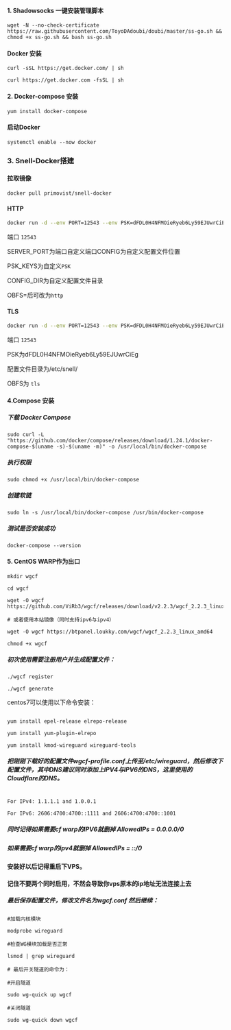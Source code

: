 #### 1. Shadowsocks 一键安装管理脚本

```shell
wget -N --no-check-certificate https://raw.githubusercontent.com/ToyoDAdoubi/doubi/master/ss-go.sh && chmod +x ss-go.sh && bash ss-go.sh
```

#### Docker 安装

```shell
curl -sSL https://get.docker.com/ | sh

curl https://get.docker.com -fsSL | sh
```

#### 2. Docker-compose 安装

```shell
yum install docker-compose
```

#### 启动Docker

```shell
systemctl enable --now docker
```

### 3. Snell-Docker搭建

####  拉取镜像

```docker
docker pull primovist/snell-docker
```

####  HTTP

```bash
docker run -d --env PORT=12543 --env PSK=dFDL0H4NFMOieRyeb6Ly59EJUwrCiEg --env OBFS=http -p 12543:12543 -p 12543:12543/udp --name snell-server -v /etc/snell/:/etc/snell/ --restart=always primovist/snell-docker
```
  端口 `12543`
  
  SERVER_PORT为端口自定义端口CONFIG为自定义配置文件位置
  
  PSK_KEYS为自定义`PSK`
  
  CONFIG_DIR为自定义配置文件目录
  
  OBFS=后可改为`http`

#### TLS

```bash
docker run -d --env PORT=12543 --env PSK=dFDL0H4NFMOieRyeb6Ly59EJUwrCiEg --env OBFS=tls -p 12543:12543 -p 12543:12543/udp --name snell-server -v /etc/snell/:/etc/snell/ --restart=always primovist/snell-docker
```

   端口 `12543`
   
   PSK为dFDL0H4NFMOieRyeb6Ly59EJUwrCiEg
   
   配置文件目录为/etc/snell/
   
   OBFS为 `tls`

#### 4.Compose 安装

##### 下载 Docker Compose 

```shell
sudo curl -L "https://github.com/docker/compose/releases/download/1.24.1/docker-compose-$(uname -s)-$(uname -m)" -o /usr/local/bin/docker-compose
```
##### 执行权限

```shell
sudo chmod +x /usr/local/bin/docker-compose
```
##### 创建软链

```shell
sudo ln -s /usr/local/bin/docker-compose /usr/bin/docker-compose
```
##### 测试是否安装成功

```shell
docker-compose --version
```

#### 5. CentOS  WARP作为出口

```shell
mkdir wgcf

cd wgcf

wget -O wgcf https://github.com/ViRb3/wgcf/releases/download/v2.2.3/wgcf_2.2.3_linux_amd64

# 或者使用本站镜像（同时支持ipv6与ipv4）

wget -O wgcf https://btpanel.loukky.com/wgcf/wgcf_2.2.3_linux_amd64

chmod +x wgcf
```
##### 初次使用需要注册用户并生成配置文件：

```shell
./wgcf register

./wgcf generate
```
centos7可以使用以下命令安装：

```shell

yum install epel-release elrepo-release

yum install yum-plugin-elrepo

yum install kmod-wireguard wireguard-tools

```
##### 把刚刚下载好的配置文件wgcf-profile.conf上传至/etc/wireguard，然后修改下配置文件，其中DNS建议同时添加上IPV4与IPV6的DNS，这里使用的Cloudflare的DNS。

```shell

For IPv4: 1.1.1.1 and 1.0.0.1

For IPv6: 2606:4700:4700::1111 and 2606:4700:4700::1001
```

##### 同时记得如果需要cf warp的IPV6就删掉 AllowedIPs = 0.0.0.0/0

##### 如果需要cf warp的ipv4就删掉 AllowedIPs = ::/0

#### 安装好以后记得重启下VPS。

#### 记住不要两个同时启用，不然会导致你vps原本的ip地址无法连接上去

##### 最后保存配置文件，修改文件名为wgcf.conf 然后继续：

```shell
#加载内核模块

modprobe wireguard

#检查WG模块加载是否正常

lsmod | grep wireguard

# 最后开关隧道的命令为：

#开启隧道

sudo wg-quick up wgcf

#关闭隧道

sudo wg-quick down wgcf

```
